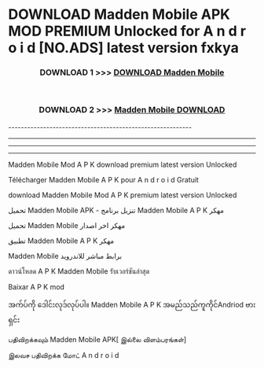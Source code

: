 # DOWNLOAD Madden Mobile  APK MOD PREMIUM Unlocked for A n d r o i d [NO.ADS] latest version fxkya 



<div align="center">

<h3>DOWNLOAD 1 >>> <a href="https://getmod2.web.app/?judul=Madden Mobile ">DOWNLOAD Madden Mobile </a></h3><br>

<h3>DOWNLOAD 2 >>> <a href="https://getmod2.web.app/?judul=Madden Mobile ">Madden Mobile  DOWNLOAD </a></h3>

</div>
----------------------------------------------------------

----------------------------------------------------------

----------------------------------------------------------

----------------------------------------------------------

Madden Mobile  Mod A P K download premium latest version Unlocked

Télécharger Madden Mobile  A P K pour A n d r o i d Gratuit

download Madden Mobile  Mod A P K premium latest version Unlocked

تحميل Madden Mobile  APK - تنزيل برنامج Madden Mobile  A P K مهكر

تحميل Madden Mobile  مهكر اخر اصدار

تطبيق Madden Mobile  A P K مهكر

Madden Mobile  برابط مباشر للاندرويد

ดาวน์โหลด A P K Madden Mobile  รับเวอร์ชันล่าสุด

Baixar A P K mod

အက်ပ်ကို ဒေါင်းလုဒ်လုပ်ပါ။ Madden Mobile  A P K အမည်သည်ကူကိုင်Andriod ဗားရှင်း

பதிவிறக்கவும் Madden Mobile  APK[ இல்லை விளம்பரங்கள்] 
 
இலவச பதிவிறக்க மோட் A n d r o i d



